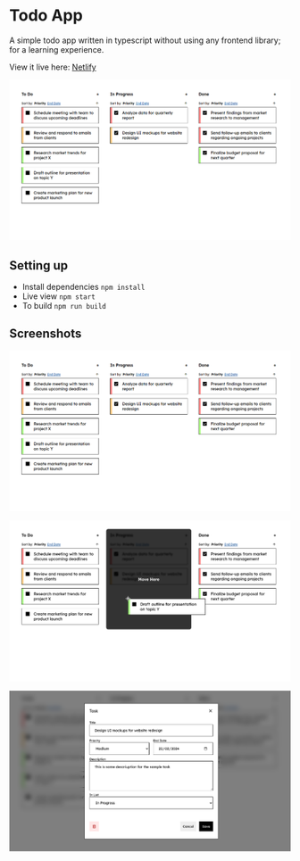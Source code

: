 # Todo App

A simple todo app written in typescript without using any frontend library; for a learning experience.

View it live here: [Netlify](https://noor-todo-app.netlify.app)

![Todo App](screenshots/main.png)

## Setting up
- Install dependencies
        `npm install`
- Live view
        `npm start`
- To build
        `npm run build`

## Screenshots

![Main](screenshots/main.png)

![Moving Tasks](screenshots/moving.png)

![Popup](screenshots/popup-2.png)
